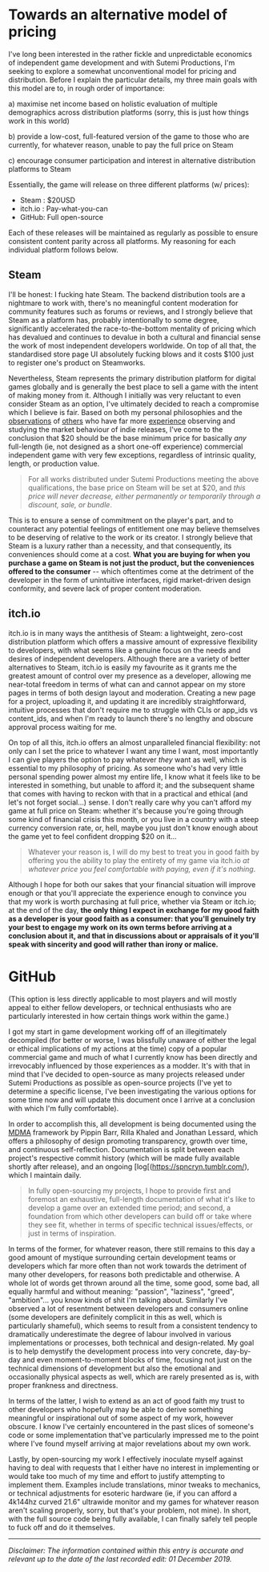 # Towards an alternative model of pricing

I've long been interested in the rather fickle and unpredictable economics of independent game development and with Sutemi Productions, I'm seeking to explore a somewhat unconventional model for pricing and distribution. Before I explain the particular details, my three main goals with this model are to, in rough order of importance:

a) maximise net income based on holistic evaluation of multiple demographics across distribution platforms (sorry, this is just how things work in this world)

b) provide a low-cost, full-featured version of the game to those who are currently, for whatever reason, unable to pay the full price on Steam

c) encourage consumer participation and interest in alternative distribution platforms to Steam

Essentially, the game will release on three different platforms (w/ prices):

* Steam : $20USD
* itch.io : Pay-what-you-can
* GitHub: Full open-source

Each of these releases will be maintained as regularly as possible to ensure consistent content parity across all platforms. My reasoning for each individual platform follows below.

## Steam

I'll be honest: I fucking hate Steam. The backend distribution tools are a nightmare to work with, there's no meaningful content moderation for community features such as forums or reviews, and I strongly believe that Steam as a platform has, probably intentionally to some degree, significantly accelerated the race-to-the-bottom mentality of pricing which has devalued and continues to devalue in both a cultural and financial sense the work of most independent developers worldwide. On top of all that, the standardised store page UI absolutely fucking blows and it costs $100 just to register one's product on Steamworks.

Nevertheless, Steam represents the primary distribution platform for digital games globally and is generally the best place to sell a game with the intent of making money from it. Although I initially was very reluctant to even consider Steam as an option, I've ultimately decided to reach a compromise which I believe is fair. Based on both my personal philosophies and the [observations](https://drive.google.com/file/d/1W6lZir97bUU0KdvIGNIVWG0O-_A3QrdN/view) of [others](https://galyonk.in/the-indie-games-are-too-damn-cheap-11b8652fad16?gi=94d7c832b3f0) who have far more [experience](http://www.gamesindustry.biz/articles/2017-08-16-devolver-co-founder-relaunches-gambitious-as-good-shepherd) observing and studying the market behaviour of indie releases, I've come to the conclusion that $20 should be the base minimum price for basically *any* full-length (ie, not designed as a short one-off experience) commercial independent game with very few exceptions, regardless of intrinsic quality, length, or production value. 

> For all works distributed under Sutemi Productions meeting the above qualifications, the base price on Steam will be set at $20, and *this price will never decrease, either permanently or temporarily through a discount, sale, or bundle*.

This is to ensure a sense of commitment on the player's part, and to counteract any potential feelings of entitlement one may believe themselves to be deserving of relative to the work or its creator. I strongly believe that Steam is a luxury rather than a necessity, and that consequently, its conveniences should come at a cost. **What you are buying for when you purchase a game on Steam is not just the product, but the conveniences offered to the consumer** -- which oftentimes come at the detriment of the developer in the form of unintuitive interfaces, rigid market-driven design conformity, and severe lack of proper content moderation. 

## itch.io

itch.io is in many ways the antithesis of Steam: a lightweight, zero-cost distribution platform which offers a massive amount of expressive flexibility to developers, with what seems like a genuine focus on the needs and desires of independent developers. Although there are a variety of better alternatives to Steam, itch.io is easily my favourite as it grants me the greatest amount of control over my presence as a developer, allowing me near-total freedom in terms of what can and cannot appear on my store pages in terms of both design layout and moderation. Creating a new page for a project, uploading it, and updating it are incredibly straightforward, intuitive processes that don't require me to struggle with CLIs or app_ids vs content_ids, and when I'm ready to launch there's no lengthy and obscure approval process waiting for me.

On top of all this, itch.io offers an almost unparalleled financial flexibility: not only can I set the price to whatever I want any time I want, most importantly I can give players the option to pay whatever *they* want as well, which is essential to my philosophy of pricing. As someone who's had very little personal spending power almost my entire life, I know what it feels like to be interested in something, but unable to afford it; and the subsequent shame that comes with having to reckon with that in a practical and ethical (and let's not forget social...) sense. I don't really care why you can't afford my game at full price on Steam: whether it's because you're going through some kind of financial crisis this month, or you live in a country with a steep currency conversion rate, or, hell, maybe you just don't know enough about the game yet to feel confident dropping $20 on it... 

> Whatever your reason is, I will do my best to treat you in good faith by offering you the ability to play the entirety of my game via itch.io *at whatever price you feel comfortable with paying, even if it's nothing*.

Although I hope for both our sakes that your financial situation will improve enough or that you'll appreciate the experience enough to convince you that my work is worth purchasing at full price, whether via Steam or itch.io; at the end of the day, **the only thing I expect in exchange for my good faith as a developer is your good faith as a consumer: that you'll genuinely try your best to engage my work on its own terms before arriving at a conclusion about it, and that in discussions about or appraisals of it you'll speak with sincerity and good will rather than irony or malice.**

# GitHub

(This option is less directly applicable to most players and will mostly appeal to either fellow developers, or technical enthusiasts who are particularly interested in how certain things work within the game.)

I got my start in game development working off of an illegitimately decompiled (for better or worse, I was blissfully unaware of either the legal or ethical implications of my actions at the time) copy of a popular commercial game and much of what I currently know has been directly and irrevocably influenced by those experiences as a modder. It's with that in mind that I've decided to open-source as many projects released under Sutemi Productions as possible as open-source projects (I've yet to determine a specific license, I've been investigating the various options for some time now and will update this document once I arrive at a conclusion with which I'm fully comfortable).

In order to accomplish this, all development is being documented using the [MDMA](https://www.gamesasresearch.com/mdma) framework by Pippin Barr, Rilla Khaled and Jonathan Lessard, which offers a philosophy of design promoting transparency, growth over time, and continuous self-reflection. Documentation is split between each project's respective commit history (which will be made fully available shortly after release), and an ongoing [log[(https://spncryn.tumblr.com/), which I maintain daily.

> In fully open-sourcing my projects, I hope to provide first and foremost an exhaustive, full-length documentation of what it's like to develop a game over an extended time period; and second, a foundation from which other developers can build off or take where they see fit, whether in terms of specific technical issues/effects, or just in terms of inspiration. 

In terms of the former, for whatever reason, there still remains to this day a good amount of mystique surrounding certain development teams or developers which far more often than not work towards the detriment of many other developers, for reasons both predictable and otherwise. A whole lot of words get thrown around all the time, some good, some bad, all equally harmful and without meaning: "passion", "laziness", "greed", "ambition"... you know kinds of shit I'm talking about. Similarly I've observed a lot of resentment between developers and consumers online (some developers are definitely complicit in this as well, which is particularly shameful), which seems to result from a consistent tendency to dramatically underestimate the degree of labour involved in various implementations or processes, both technical and design-related. My goal is to help demystify the development process into very concrete, day-by-day and even moment-to-moment blocks of time, focusing not just on the technical dimensions of development but also the emotional and occasionally physical aspects as well, which are rarely presented as is, with proper frankness and directness.

In terms of the latter, I wish to extend as an act of good faith my trust to other developers who hopefully may be able to derive something meaningful or inspirational out of some aspect of my work, however obscure. I know I've certainly encountered in the past slices of someone's code or some implementation that've particularly impressed me to the point where I've found myself arriving at major revelations about my own work.

Lastly, by open-sourcing my work I effectively inoculate myself against having to deal with requests that I either have no interest in implementing or would take too much of my time and effort to justify attempting to implement them. Examples include translations, minor tweaks to mechanics, or technical adjustments for esoteric hardware (ie, if you can afford a 4k144hz curved 21.6" ultrawide monitor and my games for whatever reason aren't scaling properly, sorry, but that's your problem, not mine). In short, with the full source code being fully available, I can finally safely tell people to fuck off and do it themselves.

---

*Disclaimer: The information contained within this entry is accurate and relevant up to the date of the last recorded edit: 01 December 2019.*
